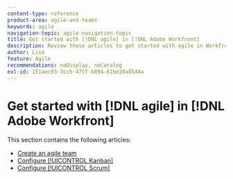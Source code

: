 ```yaml
---
content-type: reference
product-area: agile-and-teams
keywords: agile
navigation-topic: agile-navigation-topic
title: Get started with [!DNL agile] in [!DNL Adobe Workfront]
description: Review these articles to get started with agile in Workfront.
author: Lisa
feature: Agile
recommendations: noDisplay, noCatalog
exl-id: 151aec93-3ccb-475f-b894-61be20a8544a
---
```

# Get started with [!DNL agile] in [!DNL Adobe Workfront]

This section contains the following articles:

* [Create an agile team](../../agile/get-started-with-agile-in-workfront/create-an-agile-team.md)
* [Configure [!UICONTROL Kanban]](../../agile/get-started-with-agile-in-workfront/configure-kanban.md)
* [Configure [!UICONTROL Scrum]](../../agile/get-started-with-agile-in-workfront/configure-scrum.md)
